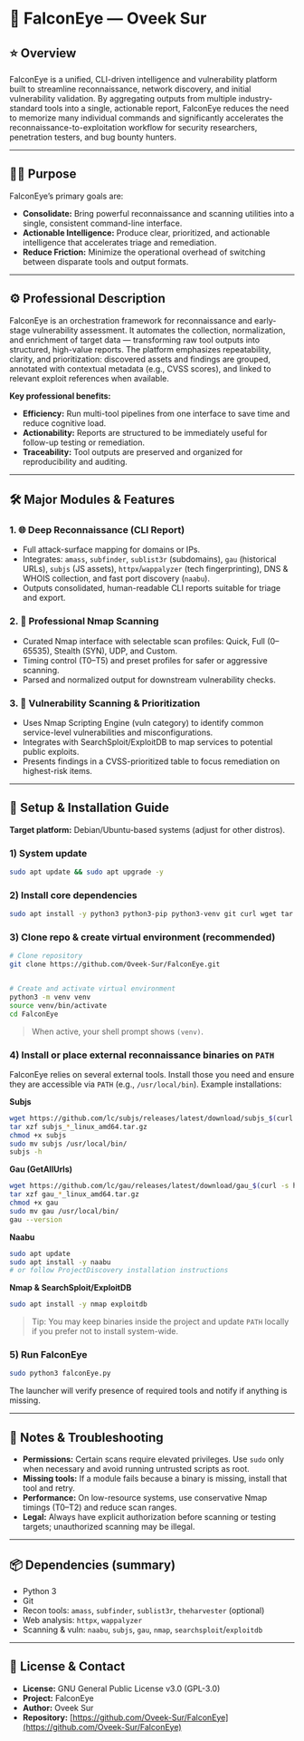 # 🦅 FalconEye — Oveek Sur

## ⭐ Overview

FalconEye is a unified, CLI-driven intelligence and vulnerability platform built to streamline reconnaissance, network discovery, and initial vulnerability validation. By aggregating outputs from multiple industry-standard tools into a single, actionable report, FalconEye reduces the need to memorize many individual commands and significantly accelerates the reconnaissance-to-exploitation workflow for security researchers, penetration testers, and bug bounty hunters.

---

## 🕵️‍♂️ Purpose

FalconEye’s primary goals are:

* **Consolidate:** Bring powerful reconnaissance and scanning utilities into a single, consistent command-line interface.
* **Actionable Intelligence:** Produce clear, prioritized, and actionable intelligence that accelerates triage and remediation.
* **Reduce Friction:** Minimize the operational overhead of switching between disparate tools and output formats.

---

## ⚙️ Professional Description

FalconEye is an orchestration framework for reconnaissance and early-stage vulnerability assessment. It automates the collection, normalization, and enrichment of target data — transforming raw tool outputs into structured, high-value reports. The platform emphasizes repeatability, clarity, and prioritization: discovered assets and findings are grouped, annotated with contextual metadata (e.g., CVSS scores), and linked to relevant exploit references when available.

**Key professional benefits:**

* **Efficiency:** Run multi-tool pipelines from one interface to save time and reduce cognitive load.
* **Actionability:** Reports are structured to be immediately useful for follow-up testing or remediation.
* **Traceability:** Tool outputs are preserved and organized for reproducibility and auditing.

---

## 🛠️ Major Modules & Features

### 1. 🌐 Deep Reconnaissance (CLI Report)

* Full attack-surface mapping for domains or IPs.
* Integrates: `amass`, `subfinder`, `sublist3r` (subdomains), `gau` (historical URLs), `subjs` (JS assets), `httpx`/`wappalyzer` (tech fingerprinting), DNS & WHOIS collection, and fast port discovery (`naabu`).
* Outputs consolidated, human-readable CLI reports suitable for triage and export.

### 2. 📡 Professional Nmap Scanning

* Curated Nmap interface with selectable scan profiles: Quick, Full (0–65535), Stealth (SYN), UDP, and Custom.
* Timing control (T0–T5) and preset profiles for safer or aggressive scanning.
* Parsed and normalized output for downstream vulnerability checks.

### 3. 🚨 Vulnerability Scanning & Prioritization

* Uses Nmap Scripting Engine (vuln category) to identify common service-level vulnerabilities and misconfigurations.
* Integrates with SearchSploit/ExploitDB to map services to potential public exploits.
* Presents findings in a CVSS-prioritized table to focus remediation on highest-risk items.

---

## 🚀 Setup & Installation Guide

**Target platform:** Debian/Ubuntu-based systems (adjust for other distros).

### 1) System update

```bash
sudo apt update && sudo apt upgrade -y
```

### 2) Install core dependencies

```bash
sudo apt install -y python3 python3-pip python3-venv git curl wget tar
```

### 3) Clone repo & create virtual environment (recommended)

```bash
# Clone repository
git clone https://github.com/Oveek-Sur/FalconEye.git


# Create and activate virtual environment
python3 -m venv venv
source venv/bin/activate
cd FalconEye
```

> When active, your shell prompt shows `(venv)`.

### 4) Install or place external reconnaissance binaries on `PATH`

FalconEye relies on several external tools. Install those you need and ensure they are accessible via `PATH` (e.g., `/usr/local/bin`). Example installations:

**Subjs**

```bash
wget https://github.com/lc/subjs/releases/latest/download/subjs_$(curl -s https://api.github.com/repos/lc/subjs/releases/latest | grep tag_name | cut -d '"' -f4 | sed 's/v//')_linux_amd64.tar.gz
tar xzf subjs_*_linux_amd64.tar.gz
chmod +x subjs
sudo mv subjs /usr/local/bin/
subjs -h
```

**Gau (GetAllUrls)**

```bash
wget https://github.com/lc/gau/releases/latest/download/gau_$(curl -s https://api.github.com/repos/lc/gau/releases/latest | grep tag_name | cut -d '"' -f4 | sed 's/v//')_linux_amd64.tar.gz
tar xzf gau_*_linux_amd64.tar.gz
chmod +x gau
sudo mv gau /usr/local/bin/
gau --version
```

**Naabu**

```bash
sudo apt update
sudo apt install -y naabu
# or follow ProjectDiscovery installation instructions
```

**Nmap & SearchSploit/ExploitDB**

```bash
sudo apt install -y nmap exploitdb
```

> Tip: You may keep binaries inside the project and update `PATH` locally if you prefer not to install system-wide.

### 5) Run FalconEye

```bash
sudo python3 falconEye.py
```

The launcher will verify presence of required tools and notify if anything is missing.

---

## 📝 Notes & Troubleshooting

* **Permissions:** Certain scans require elevated privileges. Use `sudo` only when necessary and avoid running untrusted scripts as root.
* **Missing tools:** If a module fails because a binary is missing, install that tool and retry.
* **Performance:** On low-resource systems, use conservative Nmap timings (T0–T2) and reduce scan ranges.
* **Legal:** Always have explicit authorization before scanning or testing targets; unauthorized scanning may be illegal.

---

## 📦 Dependencies (summary)

* Python 3
* Git
* Recon tools: `amass`, `subfinder`, `sublist3r`, `theharvester` (optional)
* Web analysis: `httpx`, `wappalyzer`
* Scanning & vuln: `naabu`, `subjs`, `gau`, `nmap`, `searchsploit`/`exploitdb`

---

## 📜 License & Contact

* **License:** GNU General Public License v3.0 (GPL-3.0)
* **Project:** FalconEye
* **Author:** Oveek Sur
* **Repository:** [https://github.com/Oveek-Sur/FalconEye](https://github.com/Oveek-Sur/FalconEye)





